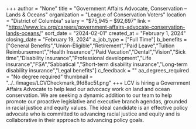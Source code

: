 +++
author = "None"
title = "Government Affairs Advocate, Conservation – Lands & Oceans"
organization = "League of Conservation Voters"
location = "District of Columbia"
salary = "$75,945 – $92,697"
link = "https://www.lcv.org/careers/government-affairs-advocate-conservation-lands-oceans/"
sort_date = "2024-02-01"
created_at = "February 1, 2024"
closing_date = "February 19, 2024"
a_job_type = ["Full Time"]
b_benefits = ["General Benefits","Union-Eligible","Retirement","Paid Leave","Tuition Reimbursement","Health Insurance","Paid Vacation","Dental","Vision","Sick time","Disability insurance","Professional development","Life insurance","FSA","Sabbatical ","Short-term disability insurance","Long-term disability insurance","Legal benefits"]
c_feedback = ""
aa_degrees_required = "No degree required"
thumbnail = "../../images/LCVCheckmark_9fd8ac5f.png"
+++
LCV is hiring a Government Affairs Advocate to help lead our advocacy work on land and ocean conservation. We are seeking a dynamic addition to our team to help promote our proactive legislative and executive branch agendas, grounded in racial justice and equity values. The ideal candidate is an effective policy advocate who is committed to advancing racial justice and equity and is collaborative in their approach to advancing policy goals.